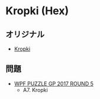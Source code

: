 # Kropki (Hex)

## オリジナル
- [Kropki](kropki.md)

## 問題
- [WPF PUZZLE GP 2017 ROUND 5](../questions/wpfpgp2017_5.md)
	- A7. Kropki
